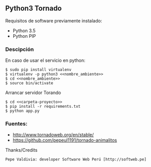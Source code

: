 ## Python3 Tornado

Requisitos de software previamente instalado:

+ Python 3.5
+ Python PIP

### Descipción

En caso de usar el servicio en python:

    $ sudo pip install virtualenv
    $ virtualenv -p python3 <<nombre_ambiente>>
    $ cd <<nombre_ambiente>>
    $ source bin/activate

Arrancar servidor Torando

    $ cd <<carpeta-proyecto>>
    $ pip install -r requirements.txt
    $ python app.py

### Fuentes:

+ http://www.tornadoweb.org/en/stable/
+ https://github.com/pepeul1191/tornado-animalitos

Thanks/Credits

    Pepe Valdivia: developer Software Web Perú [http://softweb.pe]
